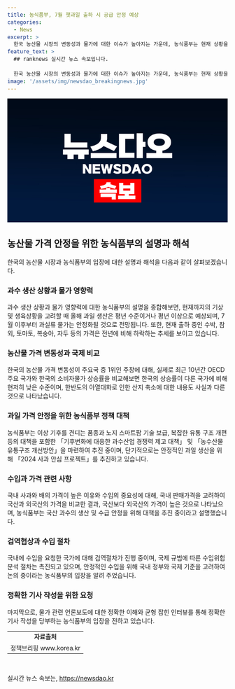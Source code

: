 ```yaml
---
title: 농식품부, 7월 햇과일 출하 시 공급 안정 예상
categories:
  - News
excerpt: >
  한국 농산물 시장의 변동성과 물가에 대한 이슈가 높아지는 가운데, 농식품부는 현재 상황을 부정하며 정확한 정보를 전달하고자 합니다. 특히 한반도의 기후변화가 가격 등에 영향을 미친다는 주장과 사과, 배 등의 수입 가능 여부, 물가 상승에 관한 사실 여부 등에 대해 정확한 정보를 제시하며, 당부사항으로는 농산물 물가 분야에 전문성을 가진 인터뷰와 관련 대책들에 대한 균형있는 보도를 요청하고 있습니다.
feature_text: >
  ## ranknews 실시간 뉴스 속보입니다.

  한국 농산물 시장의 변동성과 물가에 대한 이슈가 높아지는 가운데, 농식품부는 현재 상황을 부정하며 정확한 정보를 전달하고자 합니다. 특히 한반도의 기후변화가 가격 등에 영향을 미친다는 주장과 사과, 배 등의 수입 가능 여부, 물가 상승에 관한 사실 여부 등에 대해 정확한 정보를 제시하며, 당부사항으로는 농산물 물가 분야에 전문성을 가진 인터뷰와 관련 대책들에 대한 균형있는 보도를 요청하고 있습니다.
image: '/assets/img/newsdao_breakingnews.jpg'
---
```


<p><img src="/assets/img/newsdao_breakingnews.jpg" alt="ranknews 속보" /></p>

<h2 data-ke-size="size24">농산물 가격 안정을 위한 농식품부의 설명과 해석</h2>

<p data-ke-size="size16">한국의 농산물 시장과 농식품부의 입장에 대한 설명과 해석을 다음과 같이 살펴보겠습니다.</p>

<h3 data-ke-size="size20">과수 생산 상황과 물가 영향력</h3>

<p data-ke-size="size16">과수 생산 상황과 물가 영향력에 대한 농식품부의 설명을 종합해보면, 현재까지의 기상 및 생육상황을 고려할 때 올해 과일 생산은 평년 수준이거나 평년 이상으로 예상되며, 7월 이후부터 과실류 물가는 안정화될 것으로 전망됩니다. 또한, 현재 출하 중인 수박, 참외, 토마토, 복숭아, 자두 등의 가격은 전년에 비해 하락하는 추세를 보이고 있습니다.</p>

<h3 data-ke-size="size20">농산물 가격 변동성과 국제 비교</h3>

<p data-ke-size="size16">한국의 농산물 가격 변동성이 주요국 중 1위인 주장에 대해, 실제로 최근 10년간 OECD 주요 국가와 한국의 소비자물가 상승률을 비교해보면 한국의 상승률이 다른 국가에 비해 현저히 낮은 수준이며, 한반도의 아열대화로 인한 산지 축소에 대한 내용도 사실과 다른 것으로 나타났습니다.</p>

<h3 data-ke-size="size20">과일 가격 안정을 위한 농식품부 정책 대책</h3>

<p data-ke-size="size16">농식품부는 이상 기후를 견디는 품종과 노지 스마트팜 기술 보급, 복잡한 유통 구조 개편 등의 대책을 포함한 「기후변화에 대응한 과수산업 경쟁력 제고 대책」 및 「농수산물 유통구조 개선방안」을 마련하여 추진 중이며, 단기적으로는 안정적인 과일 생산을 위해 「2024 사과 안심 프로젝트」를 추진하고 있습니다.</p>

<h3 data-ke-size="size20">수입과 가격 관련 사항</h3>

<p data-ke-size="size16">국내 사과와 배의 가격이 높은 이유와 수입의 중요성에 대해, 국내 판매가격을 고려하여 국산과 외국산의 가격을 비교한 결과, 국산보다 외국산의 가격이 높은 것으로 나타났으며, 농식품부는 국산 과수의 생산 및 수급 안정을 위해 대책을 추진 중이라고 설명했습니다.</p>

<h3 data-ke-size="size20">검역협상과 수입 절차</h3>

<p data-ke-size="size16">국내에 수입을 요청한 국가에 대해 검역절차가 진행 중이며, 국제 규범에 따른 수입위험분석 절차는 촉진되고 있으며, 안정적인 수입을 위해 국내 정부와 국제 기준을 고려하여 논의 중이라는 농식품부의 입장을 알려 주었습니다.</p>

<h3 data-ke-size="size20">정확한 기사 작성을 위한 요청</h3>

<p data-ke-size="size16">마지막으로, 물가 관련 언론보도에 대한 정확한 이해와 균형 잡힌 인터뷰를 통해 정확한 기사 작성을 당부하는 농식품부의 입장을 전하고 있습니다.</p>

<table>
  <tr>
    <td style="text-align: center; height: 17px;"><b>자료출처</b></td>
  </tr>
  <tr>
    <td style="text-align: center; height: 17px;">정책브리핑 www.korea.kr</td>
  </tr>
</table>

<p data-ke-size="size16">&nbsp;</p>
실시간 뉴스 속보는, <a href="https://newsdao.kr" rel="dofollow">https://newsdao.kr</a>


